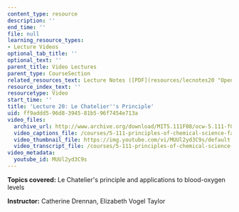 ```yaml
---
content_type: resource
description: ''
end_time: ''
file: null
learning_resource_types:
- Lecture Videos
optional_tab_title: ''
optional_text: ''
parent_title: Video Lectures
parent_type: CourseSection
related_resources_text: Lecture Notes ([PDF](resources/lecnotes20 "Open in a new window."))
resource_index_text: ''
resourcetype: Video
start_time: ''
title: 'Lecture 20: Le Chatelier''s Principle'
uid: ff9addd5-96d8-3945-81b5-96f7454e713a
video_files:
  archive_url: http://www.archive.org/download/MIT5.111F08/ocw-5.111-f08-lec20_300k.mp4
  video_captions_file: /courses/5-111-principles-of-chemical-science-fall-2008/7a21f631c8045279ae2aeef6914ce335_MUUl2yd3C9s.vtt
  video_thumbnail_file: https://img.youtube.com/vi/MUUl2yd3C9s/default.jpg
  video_transcript_file: /courses/5-111-principles-of-chemical-science-fall-2008/332ea1d3c8312cece24c82138585465b_MUUl2yd3C9s.pdf
video_metadata:
  youtube_id: MUUl2yd3C9s
---
```


**Topics covered:** Le Chatelier's principle and applications to blood-oxygen levels

**Instructor:** Catherine Drennan, Elizabeth Vogel Taylor